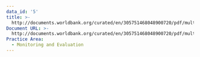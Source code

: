 ```yaml
---
data_id: '5'
title: >-
  http://documents.worldbank.org/curated/en/305751468048900720/pdf/multi-page.pdf
Document URL: >-
  http://documents.worldbank.org/curated/en/305751468048900720/pdf/multi-page.pdf
Practice Area:
  - Monitoring and Evaluation
---
```

